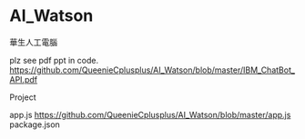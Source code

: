 # AI_Watson
華生人工電腦

plz see pdf ppt in code.
https://github.com/QueenieCplusplus/AI_Watson/blob/master/IBM_ChatBot_API.pdf

Project

app.js https://github.com/QueenieCplusplus/AI_Watson/blob/master/app.js
package.json 


